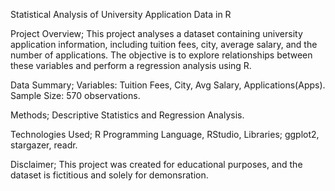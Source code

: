 Statistical Analysis of University Application Data in R

Project Overview;
This project analyses a dataset containing university application information, including tuition fees,
city, average salary, and the number of applications. The objective is to explore relationships between 
these variables and perform a regression analysis using R.

Data Summary;
Variables: Tuition Fees, City, Avg Salary, Applications(Apps).
Sample Size: 570 observations.

Methods;
Descriptive Statistics and Regression Analysis.

Technologies Used;
R Programming Language, RStudio, Libraries; ggplot2, stargazer, readr.

Disclaimer;
This project was created for educational purposes, and the dataset is fictitious and solely for demonsration.
